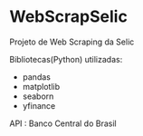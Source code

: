 # WebScrapSelic
Projeto de Web Scraping da Selic

Bibliotecas(Python) utilizadas:
* pandas
* matplotlib
* seaborn
* yfinance

API : Banco Central do Brasil
